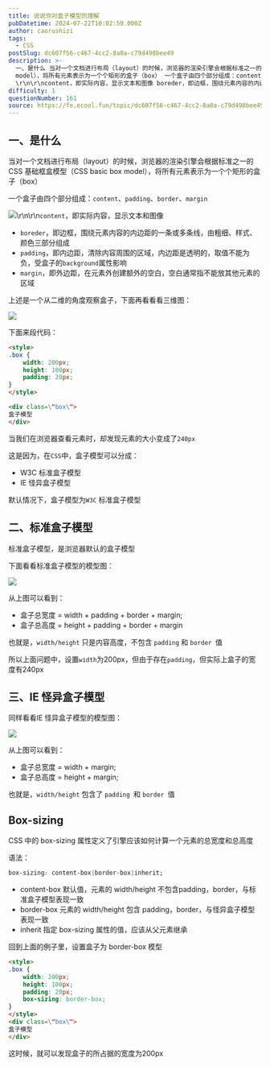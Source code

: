 ```yaml
---
title: 说说你对盒子模型的理解
pubDatetime: 2024-07-22T10:02:50.000Z
author: caorushizi
tags:
  - CSS
postSlug: dc607f56-c467-4cc2-8a0a-c79d498bee49
description: >-
  一、是什么 当对一个文档进行布局（layout）的时候，浏览器的渲染引擎会根据标准之一的 CSS 基础框盒模型（CSS basic box
  model），将所有元素表示为一个个矩形的盒子（box） 一个盒子由四个部分组成：content、padding、border、margin
  \r\n\r\ncontent，即实际内容，显示文本和图像 boreder，即边框，围绕元素内容的内边距的一条或多条线
difficulty: 1
questionNumber: 161
source: https://fe.ecool.fun/topic/dc607f56-c467-4cc2-8a0a-c79d498bee49
---
```


## 一、是什么

当对一个文档进行布局（layout）的时候，浏览器的渲染引擎会根据标准之一的 CSS 基础框盒模型（CSS basic box model），将所有元素表示为一个个矩形的盒子（box）

一个盒子由四个部分组成：`content`、`padding`、`border`、`margin`

![](https://static.ecool.fun//article/a2dd1ae4-1031-4391-b320-3d65c1fffb49.png)\r\n\r\n`content`，即实际内容，显示文本和图像

- `boreder`，即边框，围绕元素内容的内边距的一条或多条线，由粗细、样式、颜色三部分组成
- `padding`，即内边距，清除内容周围的区域，内边距是透明的，取值不能为负，受盒子的`background`属性影响
- `margin`，即外边距，在元素外创建额外的空白，空白通常指不能放其他元素的区域

上述是一个从二维的角度观察盒子，下面再看看看三维图：

![](https://static.ecool.fun//article/ade993de-6cb6-45e6-8750-7018df905d14.png)

下面来段代码：

```html
<style>
.box {
	width: 200px;
	height: 100px;
	padding: 20px;
}
</style>

<div class=\"box\">
盒子模型
</div>
```

当我们在浏览器查看元素时，却发现元素的大小变成了`240px`

这是因为，在`CSS`中，盒子模型可以分成：

- W3C 标准盒子模型
- IE 怪异盒子模型

默认情况下，盒子模型为`W3C` 标准盒子模型

## 二、标准盒子模型

标准盒子模型，是浏览器默认的盒子模型

下面看看标准盒子模型的模型图：

![](https://static.ecool.fun//article/bb71712f-4d36-49cc-a180-b08f4a536b9e.png)

从上图可以看到：

- 盒子总宽度 = width + padding + border + margin;
- 盒子总高度 = height + padding + border + margin

也就是，`width/height` 只是内容高度，不包含 `padding` 和 `border `值

所以上面问题中，设置`width`为200px，但由于存在`padding`，但实际上盒子的宽度有240px

## 三、IE 怪异盒子模型

同样看看IE 怪异盒子模型的模型图：

![](https://static.ecool.fun//article/39712bfa-735c-404d-9cfb-78a9873b0e38.png)

从上图可以看到：

- 盒子总宽度 = width + margin;
- 盒子总高度 = height + margin;

也就是，`width/height` 包含了 `padding `和 `border `值

## Box-sizing

CSS 中的 box-sizing 属性定义了引擎应该如何计算一个元素的总宽度和总高度

语法：

```css
box-sizing: content-box|border-box|inherit;
```

- content-box 默认值，元素的 width/height 不包含padding，border，与标准盒子模型表现一致
- border-box 元素的 width/height 包含 padding，border，与怪异盒子模型表现一致
- inherit 指定 box-sizing 属性的值，应该从父元素继承

回到上面的例子里，设置盒子为 border-box 模型

```html
<style>
.box {
	width: 200px;
	height: 100px;
    padding: 20px;
    box-sizing: border-box;
}
</style>
<div class=\"box\">
盒子模型
</div>
```

这时候，就可以发现盒子的所占据的宽度为200px
